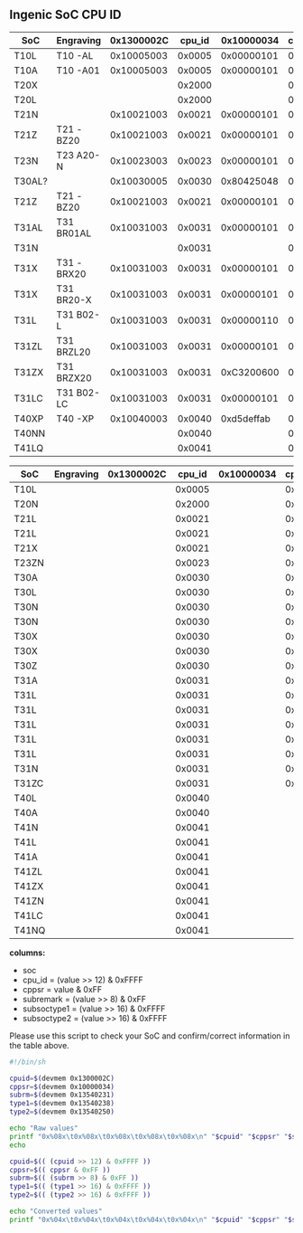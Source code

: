 Ingenic SoC CPU ID
------------------

| SoC    | Engraving  | 0x1300002C | cpu_id | 0x10000034 | cppsr | 0x13540231 | subrem | 0x13540238 | soctype1 | 0x13540250 | soctype2 |
|--------|------------|------------|--------|------------|-------|------------|--------|------------|----------|------------|----------|
| T10L   | T10 -AL    | 0x10005003 | 0x0005 | 0x00000101 | 0x01  | 0x00000000 | 0x00   | 0x00000000 | 0x0000   | 0x00000000 | 0x0000   |
| T10A   | T10 -A01   | 0x10005003 | 0x0005 | 0x00000101 | 0x01  | 0x00000000 | 0x00   | 0x00000000 | 0x0000   | 0x00000000 | 0x0000   |
| T20X   |            |            | 0x2000 |            | 0x01  |            | 0x00   |            | 0x2222   |            | 0x0000   |
| T20L   |            |            | 0x2000 |            | 0x10  |            | 0x00   |            | 0x3333   |            | 0x0000   |
| T21N   |            | 0x10021003 | 0x0021 | 0x00000101 | 0x01  | 0x00000000 | 0x00   | 0x11110000 | 0x1111   | 0x00000000 | 0x0000   |
| T21Z   | T21 -BZ20  | 0x10021003 | 0x0021 | 0x00000101 | 0x01  | 0x97000000 | 0x00   | 0x55550000 | 0x5555   | 0x00000000 | 0x0000   |
| T23N   | T23 A20-N  | 0x10023003 | 0x0023 | 0x00000101 | 0x01  | 0x00000000 | 0x00   | 0x11111111 | 0x1111   | 0x00000000 | 0x0000   |
| T30AL? |            | 0x10030005 | 0x0030 | 0x80425048 | 0x48  | 0x00000000 | 0x00   | 0x33331111 | 0x3333   | 0x00000000 | 0x0000   |
| T21Z   | T21 -BZ20  | 0x10021003 | 0x0021 | 0x00000101 | 0x01  | 0x97000000 | 0x00   | 0x55550000 | 0x5555   | 0x00000000 | 0x0000   |
| T31AL  | T31 BR01AL | 0x10031003 | 0x0031 | 0x00000101 | 0x01  | 0x94000000 | 0x01   | 0xcccc1111 | 0xCCCC   | 0x00000000 | 0x0000   |
| T31N   |            |            | 0x0031 |            | 0x01  |            | 0x00   |            | 0x1111   |            | 0x0000   |
| T31X   | T31 -BRX20 | 0x10031003 | 0x0031 | 0x00000101 | 0x01  | 0x00000000 | 0x00   | 0x22221111 | 0x2222   | 0x00000000 | 0x0000   |
| T31X   | T31 BR20-X | 0x10031003 | 0x0031 | 0x00000101 | 0x01  | 0x00000000 | 0x00   | 0x22221111 | 0x2222   | 0x00000000 | 0x0000   |
| T31L   | T31 B02-L  | 0x10031003 | 0x0031 | 0x00000110 | 0x10  | 0x00000000 | 0x00   | 0x33331111 | 0x3333   | 0x00000000 | 0x0000   |
| T31ZL  | T31 BRZL20 | 0x10031003 | 0x0031 | 0x00000101 | 0x01  | 0xed000000 | 0x00   | 0x55551111 | 0x5555   | 0x00000000 | 0x0000   |
| T31ZX  | T31 BRZX20 | 0x10031003 | 0x0031 | 0xC3200600 | 0x00  | 0x03000000 | 0x00   | 0x66661111 | 0x6666   | 0x00000000 | 0x0000   |
| T31LC  | T31 B02-LC | 0x10031003 | 0x0031 | 0x00000101 | 0x01  | 0x00000000 | 0x00   | 0xEEEE1111 | 0xEEEE   | 0x300f740e | 0x300F   |
| T40XP  | T40 -XP    | 0x10040003 | 0x0040 | 0xd5deffab | 0xAB  | 0x00000000 | 0x00   | 0x00000000 | 0x0000   | 0x77772222 | 0x7777   |
| T40NN  |            |            | 0x0040 |            | 0xED  |            | 0x00   |            | 0x0000   |            | 0x8888   |
| T41LQ  |            |            | 0x0041 |            | 0xFF  |            | 0x00   |            | 0x0000   |            | 0x9999   |


| SoC    | Engraving | 0x1300002C | cpu_id | 0x10000034 | cppsr | 0x13540231 | subrem | 0x13540238 | soctype1 | 0x13540250 | soctype2 | 
|--------|-----------|------------|--------|------------|-------|------------|--------|------------|----------|------------|----------|
| T10L   |           |            | 0x0005 |            | 0x10  |            |        |            |          |            |          | 
| T20N   |           |            | 0x2000 |            | 0x01  |            |        |            |          |            |          | 
| T21L   |           |            | 0x0021 |            | 0x01  |            |        |            | 0x3333   |            |          |
| T21L   |           |            | 0x0021 |            | 0x10  |            |        |            |          |            |          |
| T21X   |           |            | 0x0021 |            | 0x01  |            |        |            | *        |            |          |
| T23ZN  |           |            | 0x0023 |            | 0x01  |            |        |            | 0x6666   |            |          |
| T30A   |           |            | 0x0030 |            | 0x01  |            |        |            | 0x4444   |            |          |
| T30L   |           |            | 0x0030 |            | 0x10  |            |        |            |          |            |          |
| T30N   |           |            | 0x0030 |            | 0x01  |            |        |            | 0x1111   |            |          |
| T30N   |           |            | 0x0030 |            | 0x01  |            |        |            | 0x3333   |            |          |
| T30X   |           |            | 0x0030 |            | 0x01  |            |        |            | *        |            |          |
| T30X   |           |            | 0x0030 |            | 0x01  |            |        |            | 0x2222   |            |          |
| T30Z   |           |            | 0x0030 |            | 0x01  |            |        |            | 0x5555   |            |          |
| T31A   |           |            | 0x0031 |            | 0x01  |            |        |            | 0x4444   |            |          |
| T31L   |           |            | 0x0031 |            | 0x01  |            |        |            | 0x1111   |            |          |
| T31L   |           |            | 0x0031 |            | 0x01  |            |        |            | 0x2222   |            |          |
| T31L   |           |            | 0x0031 |            | 0x01  |            |        |            | 0x3333   |            |          |
| T31L   |           |            | 0x0031 |            | 0x01  |            | 0x03   |            |          |            |          |
| T31L   |           |            | 0x0031 |            | 0x01  |            | 0x07   |            |          |            |          |
| T31N   |           |            | 0x0031 |            | 0x01  |            | 0x0F   |            |          |            |          |
| T31ZC  |           |            | 0x0031 |            | 0x01  |            |        |            | 0xDDDD   |            |          |
| T40L   |           |            | 0x0040 |            |       |            |        |            |          |            | 0x1111   |
| T40A   |           |            | 0x0040 |            |       |            |        |            |          |            | 0x4444   |
| T41N   |           |            | 0x0041 |            |       |            |        |            |          |            | 0x1111   |
| T41L   |           |            | 0x0041 |            |       |            |        |            |          |            | 0x3333   |
| T41A   |           |            | 0x0041 |            |       |            |        |            |          |            | 0x4444   |
| T41ZL  |           |            | 0x0041 |            |       |            |        |            |          |            | 0x5555   |
| T41ZX  |           |            | 0x0041 |            |       |            |        |            |          |            | 0x6666   |
| T41ZN  |           |            | 0x0041 |            |       |            |        |            |          |            | 0x7777   |
| T41LC  |           |            | 0x0041 |            |       |            |        |            |          |            | 0x8888   |
| T41NQ  |           |            | 0x0041 |            |       |            |        |            |          |            | 0xAAAA   |


__columns:__
- soc
- cpu_id = (value >> 12) & 0xFFFF
- cppsr = value & 0xFF
- subremark = (value >> 8) & 0xFF
- subsoctype1 = (value >> 16) & 0xFFFF
- subsoctype2 = (value >> 16) & 0xFFFF


Please use this script to check your SoC and confirm/correct information in the table above.

``` bash
#!/bin/sh

cpuid=$(devmem 0x1300002C)
cppsr=$(devmem 0x10000034)
subrm=$(devmem 0x13540231)
type1=$(devmem 0x13540238)
type2=$(devmem 0x13540250)

echo "Raw values"
printf "0x%08x\t0x%08x\t0x%08x\t0x%08x\t0x%08x\n" "$cpuid" "$cppsr" "$subrm" "$type1" "$type2"
echo

cpuid=$(( (cpuid >> 12) & 0xFFFF ))
cppsr=$(( cppsr & 0xFF ))
subrm=$(( (subrm >> 8) & 0xFF ))
type1=$(( (type1 >> 16) & 0xFFFF ))
type2=$(( (type2 >> 16) & 0xFFFF ))

echo "Converted values"
printf "0x%04x\t0x%04x\t0x%04x\t0x%04x\t0x%04x\n" "$cpuid" "$cppsr" "$subrm" "$type1" "$type2"
```
